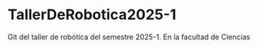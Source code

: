 # TallerDeRobotica2025-1
Git del taller de robótica del semestre 2025-1. En la facultad de Ciencias
